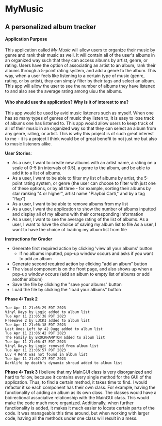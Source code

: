 # MyMusic

## A personalized album tracker

#### Application Purpose

This application called *My Music* will allow users to organize their
music by genre and rank their music as well. It will contain all of the user's
albums in an organized way such that they can access albums by artist, genre, or rating.
Users have the option of associating an artist to an album, rank their albums through a 5-point rating system,
and add a genre to the album.
This way, when a user feels like listening to a certain type of music
(genre, rating, or by artist), they can simply filter by
their tags and select an album.
This app will allow the user to see the number of albums they have listened to and also see the average rating among uiuu
the albums.

#### Who should use the application? Why is it of interest to me?

<p> This app would be used by avid music listeners such as myself. When one has so many 
types of genres of music they listen to, it is easy to lose track of albums
one has listened to. This app would allow users to keep track of all of their music
in an organized way so that they can select an album from any genre, rating,
or artist.  This is why this project is of such great interest to me - it is a project
I think would be of great benefit to not just me but also to music listeners alike.</p>

**User Stories**:

- As a user, I want to create new albums with an artist name, a rating on a scale of 0-5 (in intervals of 0.5),
  a genre to the album, and be able to add it to a list of albums.
- As a user, I want to be able to filter my list of albums by artist, the 5-point rating system, or genre
  (the user can choose to filter with just one of these options, or by all three - for example, sorting their albums
  by star ranking "4 or higher", artist name "Playboi Carti," and by a tag "Rap")
- As a user, I want to be able to remove albums from my list
- As a user, I want the application to show the number of albums inputted and display all of my albums with their
  corresponding information
- As a user, I want to see the average rating of the list of albums.
  As a user, I want to have the choice of saving my album list to file
  As a user, I want to have the choice of loading my album list from file 
 
**Instructions for Grader**
- Generate first required action by clicking 'view all your albums' button
  - If no albums inputted, pop-up window occurs and asks if you want to add an album
- Generate second required action by clicking "add an album" button
- The visual component is on the front page, and also shows up when a pop-up window occurs (add an album to empty list
  of albums or add another album)
- Save the file by clicking the "save your albums" button
- Load the file by clicking the "load your albums" button

**Phase 4: Task 2**
```
Tue Apr 11 21:05:29 PDT 2023
Vinyl Days by Logic added to album list
Tue Apr 11 21:05:38 PDT 2023
Freewave 2 by LUCKI added to album list
Tue Apr 11 21:06:18 PDT 2023
Last Ones Left by 42 Dugg added to album list
Tue Apr 11 21:06:42 PDT 2023
The Family by BROCKHAMPTON added to album list
Tue Apr 11 21:06:47 PDT 2023
Vinyl Days by Logic removed from album list
Tue Apr 11 21:06:57 PDT 2023
Luv 4 Rent was not found in album list
Tue Apr 11 21:07:27 PDT 2023
Darklife by death's dynamic shroud added to album list
```
**Phase 4: Task 3**
I believe that my MainGUI class is very disorganized and hard to follow, because it contains every single method 
for the GUI of the application. Thus, to find a certain method, it takes time to find. I would refactor it so each 
component has their own class. For example, having the functionality of adding an album as its own class. The classes
would have a bidirectional associative relationship with the MainGUI class. This would make the code much more 
organized. Additionally, when further functionality is added, it makes it much easier to locate certain parts of the 
code. It was manageable this time around, but when working with larger code, having all the methods under one class
will result in a mess. 
